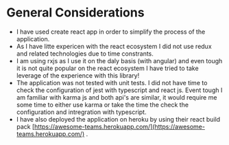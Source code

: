 # General Considerations

- I have used create react app in order to simplify the process of the application.
- As I have litte expericen with the react ecosystem I did not use redux and related technologies due to time constrants.
- I am using rxjs as I use it on the daly basis (with angular) and even tough it is not quite popular on the react ecosystem I have tried to take leverage of the experience with this library!
- The application was not tested with unit tests. I did not have time to check the configuration of jest with typescript and react js. Event tough I am familiar with karma js and both api's are similar, it would require me some time to either use karma or take the time the check the configuration and intregration with typescript. 
- I have also deployed the application on heroku by using their react build pack [https://awesome-teams.herokuapp.com/](https://awesome-teams.herokuapp.com/) .